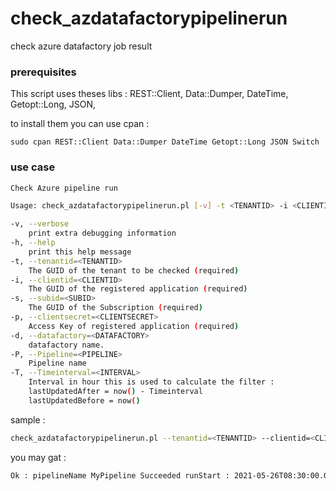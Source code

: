 # check_azdatafactorypipelinerun

check azure datafactory job result

### prerequisites
This script uses theses libs : REST::Client, Data::Dumper, DateTime, Getopt::Long, JSON, 

to install them you can use cpan :

```
sudo cpan REST::Client Data::Dumper DateTime Getopt::Long JSON Switch
```
### use case

```bash
Check Azure pipeline run

Usage: check_azdatafactorypipelinerun.pl [-v] -t <TENANTID> -i <CLIENTID> -s <SUBID> -p <CLIENTSECRET> -T <INTERVAL> -d <DATAFACTORY> -P <PIPELINE>

-v, --verbose
    print extra debugging information
-h, --help
    print this help message
-t, --tenantid=<TENANTID>
    The GUID of the tenant to be checked (required)
-i, --clientid=<CLIENTID>
    The GUID of the registered application (required)
-s, --subid=<SUBID>
    The GUID of the Subscription (required)
-p, --clientsecret=<CLIENTSECRET>
    Access Key of registered application (required)
-d, --datafactory=<DATAFACTORY>
    datafactory name.
-P, --Pipeline=<PIPELINE>
    Pipeline name
-T, --Timeinterval=<INTERVAL>
    Interval in hour this is used to calculate the filter :
    lastUpdatedAfter = now() - Timeinterval
    lastUpdatedBefore = now()
```

sample  :

```bash
check_azdatafactorypipelinerun.pl --tenantid=<TENANTID> --clientid=<CLIENTID> --subid=<SUBID> --clientsecret=<CLIENTSECRET> --datafactory=MyDataFactory --Pipeline="MyPipeline" --Timeinterval=740
```
you may gat  :

```bash
Ok : pipelineName MyPipeline Succeeded runStart : 2021-05-26T08:30:00.0161584Z runEnd : 2021-05-26T12:00:09.7422132Z
```
